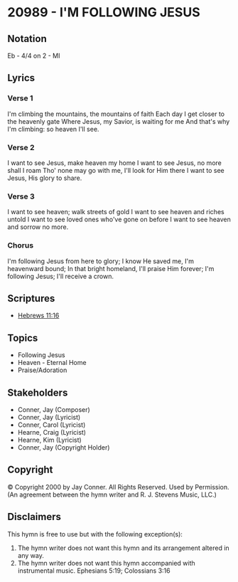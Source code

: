 # 20989 - I'M FOLLOWING JESUS

## Notation

Eb - 4/4 on 2 - MI

## Lyrics

### Verse 1

I'm climbing the mountains, the mountains of faith Each day I get closer to the heavenly gate Where Jesus, my Savior, is waiting for me And that's why I'm climbing: so heaven I'll see.

### Verse 2

I want to see Jesus, make heaven my home I want to see Jesus, no more shall I roam Tho' none may go with me, I'll look for Him there I want to see Jesus, His glory to share.

### Verse 3

I want to see heaven; walk streets of gold I want to see heaven and riches untold I want to see loved ones who've gone on before I want to see heaven and sorrow no more.

### Chorus

I'm following Jesus from here to glory; I know He saved me, I'm heavenward bound; In that bright homeland, I'll praise Him forever; I'm following Jesus; I'll receive a crown.


## Scriptures

- [Hebrews 11:16](https://www.biblegateway.com/passage/?search=Hebrews%2011%3A16)

## Topics

- Following Jesus
- Heaven - Eternal Home
- Praise/Adoration

## Stakeholders

- Conner, Jay (Composer)
- Conner, Jay (Lyricist)
- Conner, Carol (Lyricist)
- Hearne, Craig (Lyricist)
- Hearne, Kim (Lyricist)
- Conner, Jay (Copyright Holder)

## Copyright

© Copyright 2000 by Jay Conner. All Rights Reserved. Used by Permission.
(An agreement between the hymn writer and R. J. Stevens Music, LLC.)

## Disclaimers

This hymn is free to use but with the following exception(s):
1. The hymn writer does not want this hymn and its arrangement altered in any way.
2. The hymn writer does not want this hymn accompanied with instrumental music.
Ephesians 5:19; Colossians 3:16

